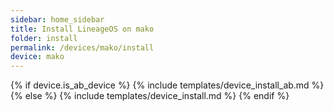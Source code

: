 ```yaml
---
sidebar: home_sidebar
title: Install LineageOS on mako
folder: install
permalink: /devices/mako/install
device: mako
---
```

{% if device.is_ab_device %}
{% include templates/device_install_ab.md %}
{% else %}
{% include templates/device_install.md %}
{% endif %}
